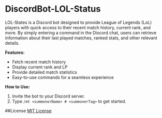 # DiscordBot-LOL-Status

LOL-States is a Discord bot designed to provide League of Legends (LoL) players with quick access to their recent match history, current rank, and more. By simply entering a command in the Discord chat, users can retrieve information about their last played matches, ranked stats, and other relevant details.

**Features:**
- Fetch recent match history
- Display current rank and LP
- Provide detailed match statistics
- Easy-to-use commands for a seamless experience

**How to Use:**
1. Invite the bot to your Discord server.
2. Type `/mt <summonerName> # <summonerTag>` to get started.

##License
[MIT License](LICENSE)
